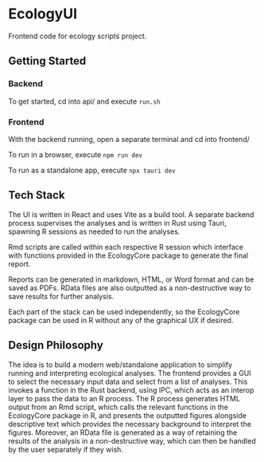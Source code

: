 # EcologyUI

Frontend code for ecology scripts project.

## Getting Started

### Backend

To get started, cd into api/ and execute `run.sh`

### Frontend

With the backend running, open a separate terminal and cd into frontend/

To run in a browser, execute `npm run dev`

To run as a standalone app, execute `npx tauri dev`

## Tech Stack

The UI is written in React and uses Vite as a build tool. A separate backend process supervises the analyses and is written in Rust using Tauri, spawning R sessions as needed to run the analyses. 

Rmd scripts are called within each respective R session which interface with functions provided in the EcologyCore package to generate the final report. 

Reports can be generated in markdown, HTML, or Word format and can be saved as PDFs. RData files are also outputted as a non-destructive way to save results for further analysis.

Each part of the stack can be used independently, so the EcologyCore package can be used in R without any of the graphical UX if desired.

## Design Philosophy

The idea is to build a modern web/standalone application to simplify running and interpreting ecological analyses. The frontend provides a GUI to select the necessary input data and select from a list of analyses. This invokes a function in the Rust backend, using IPC, which acts as an interop layer to pass the data to an R process. The R process generates HTML output from an Rmd script, which calls the relevant functions in the EcologyCore package in R, and presents the outputted figures alongside descriptive text which provides the necessary background to interpret the figures. Moreover, an RData file is generated as a way of retaining the results of the analysis in a non-destructive way, which can then be handled by the user separately if they wish. 